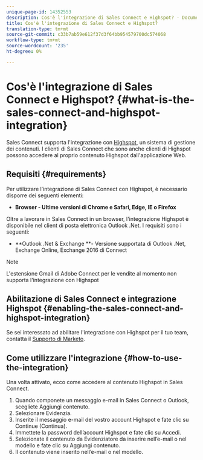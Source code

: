 ```yaml
---
unique-page-id: 14352553
description: Cos'è l'integrazione di Sales Connect e Highspot? - Documenti Marketo - Documentazione del prodotto
title: Cos'è l'integrazione di Sales Connect e Highspot?
translation-type: tm+mt
source-git-commit: c33b7ab59e612f37d3f64bb954579700dc574068
workflow-type: tm+mt
source-wordcount: '235'
ht-degree: 0%

---
```



# Cos&#39;è l&#39;integrazione di Sales Connect e Highspot? {#what-is-the-sales-connect-and-highspot-integration}

Sales Connect supporta l&#39;integrazione con [Highspot](https://www.highspot.com/), un sistema di gestione dei contenuti. I clienti di Sales Connect che sono anche clienti di Highspot possono accedere al proprio contenuto Highspot dall&#39;applicazione Web.

## Requisiti {#requirements}

Per utilizzare l’integrazione di Sales Connect con Highspot, è necessario disporre dei seguenti elementi:

* **Browser - Ultime versioni di Chrome e Safari, Edge, IE o Firefox**

Oltre a lavorare in Sales Connect in un browser, l&#39;integrazione Highspot è disponibile nel client di posta elettronica Outlook .Net. I requisiti sono i seguenti:

* **Outlook .Net &amp; Exchange **- Versione supportata di Outlook .Net, Exchange Online, Exchange 2016 di Connect

>[!NOTE]
>
>L&#39;estensione Gmail di Adobe Connect per le vendite al momento non supporta l&#39;integrazione con Highspot

## Abilitazione di Sales Connect e integrazione Highspot {#enabling-the-sales-connect-and-highspot-integration}

Se sei interessato ad abilitare l&#39;integrazione con Highspot per il tuo team, contatta il [Supporto di Marketo](http://support.marketo.com).

## Come utilizzare l&#39;integrazione {#how-to-use-the-integration}

Una volta attivato, ecco come accedere al contenuto Highspot in Sales Connect.

1. Quando componete un messaggio e-mail in Sales Connect o Outlook, scegliete Aggiungi contenuto.
1. Selezionare Evidenzia.
1. Inserite il messaggio e-mail del vostro account Highspot e fate clic su Continue (Continua).
1. Immettete la password dell’account Highspot e fate clic su Accedi.
1. Selezionate il contenuto da Evidenziatore da inserire nell’e-mail o nel modello e fate clic su Aggiungi contenuto.
1. Il contenuto viene inserito nell’e-mail o nel modello.
